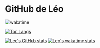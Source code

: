 # GitHub de Léo

[![wakatime](https://wakatime.com/badge/user/db0e5671-cec5-4e7b-9d41-19a881e67f7d.svg)](https://wakatime.com/@db0e5671-cec5-4e7b-9d41-19a881e67f7d)

[![Top Langs](https://github-readme-stats.vercel.app/api/top-langs/?username=leogaudin)](https://github.com/leogaudin)

[![Leo's GitHub stats](https://github-readme-stats.vercel.app/api?username=leogaudin&show_icons=true&theme=transparent&show_owner=true&include_all_commits=true)](https://github.com/leogaudin)
[![Leo's wakatime stats](https://github-readme-stats.vercel.app/api/wakatime?username=leogaudin)](https://github.com/leogaudin)
